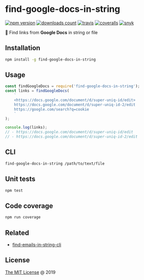 # find-google-docs-in-string

[![npm version](https://badge.fury.io/js/find-google-docs-in-string.svg)](https://badge.fury.io/js/find-google-docs-in-string)
[![downloads count](https://img.shields.io/npm/dt/find-google-docs-in-string.svg)](https://www.npmjs.com/~piecioshka)
[![travis](https://img.shields.io/travis/piecioshka/find-google-docs-in-string.svg)](https://travis-ci.org/piecioshka/find-google-docs-in-string)
[![coveralls](https://coveralls.io/repos/github/piecioshka/find-google-docs-in-string/badge.svg?branch=master)](https://coveralls.io/github/piecioshka/find-google-docs-in-string?branch=master)
[![snyk](https://snyk.io/test/github/piecioshka/find-google-docs-in-string/badge.svg?targetFile=package.json)](https://snyk.io/test/github/piecioshka/find-google-docs-in-string?targetFile=package.json)

:hammer: Find links from **Google Docs** in string or file

## Installation

```bash
npm install -g find-google-docs-in-string
```

## Usage

```javascript
const findGoogleDocs = require('find-google-docs-in-string');
const links = findGoogleDocs(
    `
    <https://docs.google.com/document/d/super-uniq-id/edit>
    https://docs.google.com/document/d/super-uniq-id-2/edit
    https://google.com/search?q=cookie
    `
);

console.log(links);
// - https://docs.google.com/document/d/super-uniq-id/edit
// - https://docs.google.com/document/d/super-uniq-id-2/edit
```

## CLI

```bash
find-google-docs-in-string /path/to/text/file
```

## Unit tests

```bash
npm test
```

## Code coverage

```bash
npm run coverage
```

## Related

* [find-emails-in-string-cli](https://github.com/piecioshka/find-emails-in-string-cli)

## License

[The MIT License](http://piecioshka.mit-license.org) @ 2019

